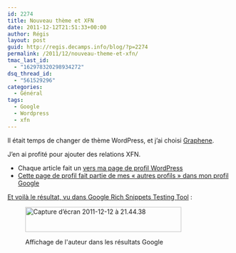 ```yaml
---
id: 2274
title: Nouveau thème et XFN
date: 2011-12-12T21:51:33+00:00
author: Régis
layout: post
guid: http://regis.decamps.info/blog/?p=2274
permalink: /2011/12/nouveau-theme-et-xfn/
tmac_last_id:
  - "162978320298934272"
dsq_thread_id:
  - "561529296"
categories:
  - Général
tags:
  - Google
  - Wordpress
  - xfn
---
```

Il était temps de changer de thème WordPress, et j&rsquo;ai choisi [Graphene](http://wordpress.org/extend/themes/graphene).

J&rsquo;en ai profité pour ajouter des relations XFN.

  * Chaque article fait un <tt><a href rel="author"></tt> vers ma page de profil WordPress
  * Cette page de profil fait partie de mes « autres profils » dans mon profil Google

Et voilà le résultat, vu dans [Google Rich Snippets Testing Tool](http://www.google.com/webmasters/tools/richsnippets)&nbsp;:<figure id="attachment_2275" style="width: 350px" class="wp-caption alignleft">

[<img src="http://regis.decamps.info/blog/wp-content/uploads/2011/12/Capture-d’écran-2011-12-12-à-21.44.38-350x56.png" alt="Capture d’écran 2011-12-12 à 21.44.38" title="Affichage résutat google avec auteur" width="350" height="56" class="size-medium wp-image-2275" srcset="http://regis.decamps.info/blog/wp-content/uploads/2011/12/Capture-d’écran-2011-12-12-à-21.44.38-350x56.png 350w, http://regis.decamps.info/blog/wp-content/uploads/2011/12/Capture-d’écran-2011-12-12-à-21.44.38.png 621w" sizes="(max-width: 350px) 100vw, 350px" />](http://regis.decamps.info/blog/wp-content/uploads/2011/12/Capture-d’écran-2011-12-12-à-21.44.38.png)<figcaption class="wp-caption-text">Affichage de l'auteur dans les résultats Google</figcaption></figure>